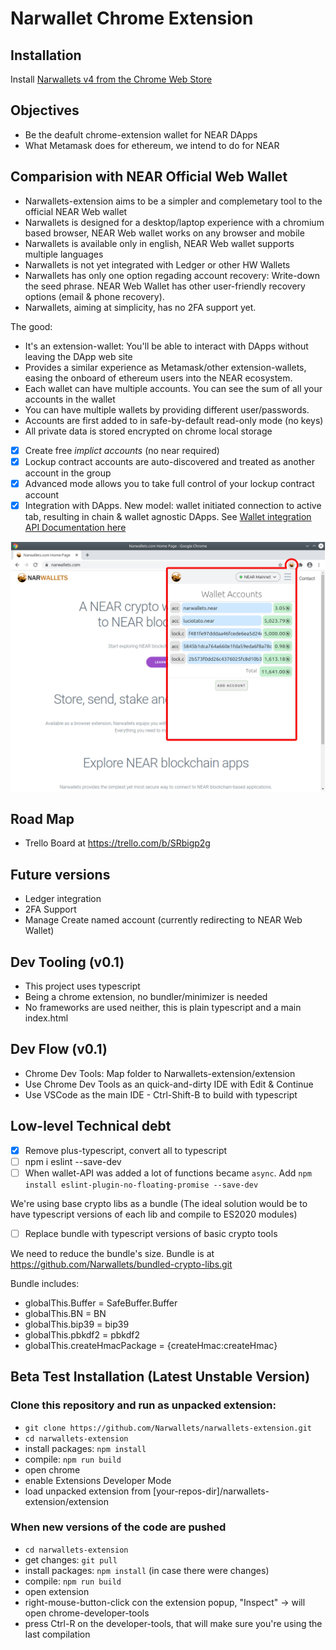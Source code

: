 # Narwallet Chrome Extension 

## Installation

Install [Narwallets v4 from the Chrome Web Store](https://chrome.google.com/webstore/detail/narwallets-v4/lkpeokpdkmcdaiadpmnnpimlgmdobkdj)

## Objectives
* Be the deafult chrome-extension wallet for NEAR DApps
* What Metamask does for ethereum, we intend to do for NEAR

## Comparision with NEAR Official Web Wallet
* Narwallets-extension aims to be a simpler and complemetary tool to the official NEAR Web wallet
* Narwallets is designed for a desktop/laptop experience with a chromium based browser, NEAR Web wallet works on any browser and mobile
* Narwallets is available only in english, NEAR Web wallet supports multiple languages
* Narwallets is not yet integrated with Ledger or other HW Wallets
* Narwallets has only one option regading account recovery: Write-down the seed phrase. NEAR Web Wallet has other user-friendly recovery options (email & phone recovery).
* Narwallets, aiming at simplicity, has no 2FA support yet.

The good:
* It's an extension-wallet: You'll be able to interact with DApps without leaving the DApp web site
* Provides a similar experience as Metamask/other extension-wallets, easing the onboard of ethereum users into the NEAR ecosystem.
* Each wallet can have multiple accounts. You can see the sum of all your accounts in the wallet
* You can have multiple wallets by providing different user/passwords. 
* Accounts are first added to in safe-by-default read-only mode (no keys)
* All private data is stored encrypted on chrome local storage
 - [x] Create free *implict accounts* (no near required)
 - [x] Lockup contract accounts are auto-discovered and treated as another account in the group
 - [x] Advanced mode allows you to take full control of your lockup contract account
 - [x] Integration with DApps. New model: wallet initiated connection to active tab, resulting in chain & wallet agnostic DApps. See [Wallet integration API Documentation here](API-design.md)

![multiple accounts and total](docs/images/multiple-accounts-and-total.png)

## Road Map
* Trello Board at https://trello.com/b/SRbigp2g

## Future versions
* Ledger integration
* 2FA Support
* Manage Create named account (currently redirecting to NEAR Web Wallet)

## Dev Tooling (v0.1)
* This project uses typescript
* Being a chrome extension, no bundler/minimizer is needed 
* No frameworks are used neither, this is plain typescript and a main index.html

## Dev Flow (v0.1)
* Chrome Dev Tools: Map folder to Narwallets-extension/extension
* Use Chrome Dev Tools as an quick-and-dirty IDE with Edit & Continue
* Use VSCode as the main IDE - Ctrl-Shift-B to build with typescript

## Low-level Technical debt

 - [x] Remove plus-typescript, convert all to typescript
 - [ ] npm i eslint --save-dev
 - [ ] When wallet-API was added a lot of functions became `async`. Add `npm install eslint-plugin-no-floating-promise --save-dev`

We're using base crypto libs as a bundle (The ideal solution would be to have typescript versions of each lib and compile to ES2020 modules) 
 - [ ] Replace bundle with typescript versions of basic crypto tools

We need to reduce the bundle's size. Bundle is at https://github.com/Narwallets/bundled-crypto-libs.git

Bundle includes:

* globalThis.Buffer = SafeBuffer.Buffer
* globalThis.BN = BN
* globalThis.bip39 = bip39
* globalThis.pbkdf2 = pbkdf2
* globalThis.createHmacPackage = {createHmac:createHmac} 

## Beta Test Installation (Latest Unstable Version)

### Clone this repository and run as unpacked extension:

  * `git clone https://github.com/Narwallets/narwallets-extension.git`
  * `cd narwallets-extension`
  * install packages: `npm install`
  * compile: `npm run build`
  * open chrome
  * enable Extensions Developer Mode
  * load unpacked extension from [your-repos-dir]/narwallets-extension/extension

### When new versions of the code are pushed
  * `cd narwallets-extension`
  * get changes: `git pull`
  * install packages: `npm install` (in case there were changes)
  * compile: `npm run build`
  * open extension
  * right-mouse-button-click con the extension popup, "Inspect" -> will open chrome-developer-tools
  * press Ctrl-R on the developer-tools, that will make sure you're using the last compilation
